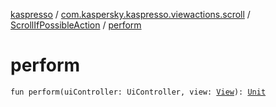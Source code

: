 [kaspresso](../../index.md) / [com.kaspersky.kaspresso.viewactions.scroll](../index.md) / [ScrollIfPossibleAction](index.md) / [perform](./perform.md)

# perform

`fun perform(uiController: UiController, view: `[`View`](https://developer.android.com/reference/android/view/View.html)`): `[`Unit`](https://kotlinlang.org/api/latest/jvm/stdlib/kotlin/-unit/index.html)
